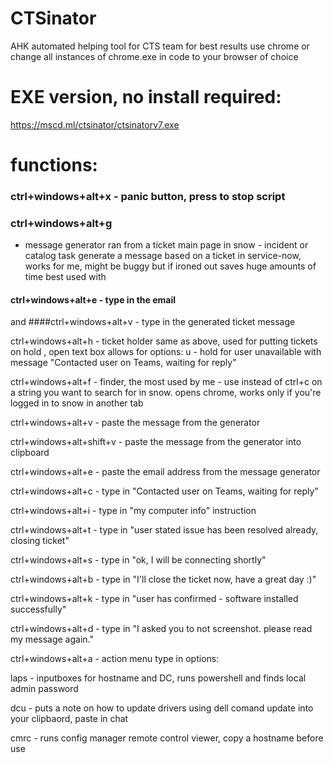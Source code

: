 # CTSinator
AHK automated helping tool for CTS team for best results use chrome or change all instances of chrome.exe in code to your browser of choice

# EXE version, no install required:
https://mscd.ml/ctsinator/ctsinatorv7.exe

# functions:

### ctrl+windows+alt+x - panic button, press to stop script

### ctrl+windows+alt+g
- message generator ran from a ticket main page in snow - incident or catalog task generate a message based on a ticket in service-now, works for me, might be buggy but if ironed out saves huge amounts of time
best used with 
#### ctrl+windows+alt+e - type in the email 
and 
####ctrl+windows+alt+v - type in the generated ticket message

ctrl+windows+alt+h - ticket holder same as above, used for putting tickets on hold , open text box allows for options:
u - hold for user unavailable with message "Contacted user on Teams, waiting for reply"

ctrl+windows+alt+f - finder, the most used by me - use instead of ctrl+c on a string you want to search for in snow. opens chrome, works only if you're logged in to snow in another tab

ctrl+windows+alt+v - paste the message from the generator

ctrl+windows+alt+shift+v - paste the message from the generator into clipboard

ctrl+windows+alt+e - paste the email address from the message generator

ctrl+windows+alt+c - type in "Contacted user on Teams, waiting for reply"

ctrl+windows+alt+i - type in "my computer info" instruction

ctrl+windows+alt+t - type in "user stated issue has been resolved already, closing ticket"

ctrl+windows+alt+s - type in "ok, I will be connecting shortly"

ctrl+windows+alt+b - type in "I'll close the ticket now, have a great day :)"

ctrl+windows+alt+k - type in "user has confirmed - software installed successfully"

ctrl+windows+alt+d - type in "I asked you to not screenshot. please read my message again."

ctrl+windows+alt+a - action menu type in options:

laps - inputboxes for hostname and DC, runs powershell and finds local admin password

dcu - puts a note on how to update drivers using dell comand update into your clipbaord, paste in chat

cmrc - runs config manager remote control viewer, copy a hostname before use
